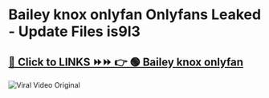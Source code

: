 
 # Bailey knox onlyfan Onlyfans Leaked - Update Files is9l3

## <h2><a href="https://clipsfans.com/Bailey_knox_onlyfan&ref=git">🔗 Click to LINKS ⏩⏩ 👉 🟢 Bailey knox onlyfan </a></h2>

<a href="https://clipsfans.com/Bailey_knox_onlyfan&ref=git" rel="nofollow" data-target="animated-image.originalLink"><img src="https://i.ibb.co.com/xMMVF88/686577567.gif" alt="Viral Video Original" style="max-width: 100%; display: inline-block;" data-target="animated-image.originalImage"></a>

